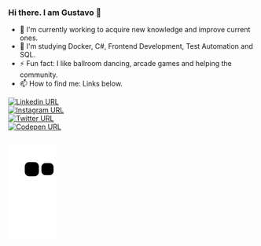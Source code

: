 ### Hi there. I am Gustavo 👋

- 🔭 I'm currently working to acquire new knowledge and improve current ones.
- 🌱 I'm studying Docker, C#, Frontend Development, Test Automation and SQL.
- ⚡ Fun fact: I like ballroom dancing, arcade games and helping the community.
- 📫 How to find me: Links below.

<a href="https://www.linkedin.com/in/gustavopereiradias/" target="_blank">
  <img alt="Linkedin URL" src="https://img.shields.io/badge/-LinkedIn-%230077B5?style=for-the-badge&logo=linkedin" target="_blank">
</a><br>
<a href="https://www.instagram.com/gpd38/" target="_blank">
  <img alt="Instagram URL" src="https://img.shields.io/badge/-Instagram-ff69b4?style=for-the-badge&logo=instagram" target="_blank">
</a><br>
<a href="https://twitter.com/gpddias" target="_blank">
  <img alt="Twitter URL" src="https://img.shields.io/twitter/url?style=social&url=https%3A%2F%2Ftwitter.com%2Fgpddias" target="_blank">
</a><br>
<a href="https://codepen.io/gpd38" target="_blank">
  <img alt="Codepen URL" src="https://img.shields.io/badge/-Codepen-black?style=for-the-badge&logo=codepen" target="_blank">
</a>

##
![Snake animation](https://github.com/gpd38/gpd38/blob/output/github-contribution-grid-snake.svg)
